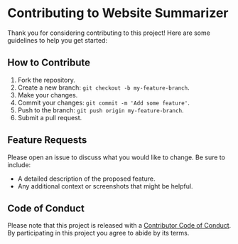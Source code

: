 # Contributing to Website Summarizer

Thank you for considering contributing to this project! Here are some guidelines to help you get started:

## How to Contribute

1. Fork the repository.
2. Create a new branch: `git checkout -b my-feature-branch`.
3. Make your changes.
4. Commit your changes: `git commit -m 'Add some feature'`.
5. Push to the branch: `git push origin my-feature-branch`.
6. Submit a pull request.

## Feature Requests

Please open an issue to discuss what you would like to change. Be sure to include:
- A detailed description of the proposed feature.
- Any additional context or screenshots that might be helpful.

## Code of Conduct

Please note that this project is released with a [Contributor Code of Conduct](CODE_OF_CONDUCT.md). By participating in this project you agree to abide by its terms.
